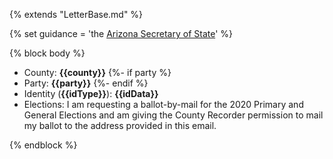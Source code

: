 {% extends "LetterBase.md" %}

{% set guidance = 'the [Arizona Secretary of State](https://azsos.gov/votebymail)' %}

{% block body %}
- County: **{{county}}**
{%- if party %}
- Party: **{{party}}**
{%- endif %}
- Identity (**{{idType}}**): **{{idData}}**
- Elections: I am requesting a ballot-by-mail for the 2020 Primary and General Elections and am giving the County Recorder permission to mail my ballot to the address provided in this email.

{% endblock %}
